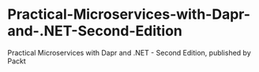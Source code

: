 # Practical-Microservices-with-Dapr-and-.NET-Second-Edition
Practical Microservices with Dapr and .NET - Second Edition, published by Packt
